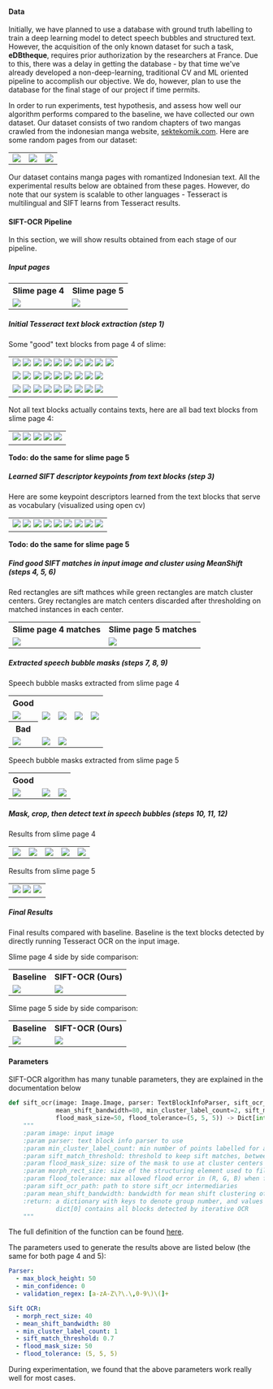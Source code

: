 #### Data

Initially, we have planned to use a database with ground truth labelling to train a deep learning model to detect speech bubbles and structured text. However, the acquisition of the only known dataset for such a task, **eDBtheque**, requires prior authorization by the researchers at France. Due to this, there was a delay in getting the database - by that time we've already developed a non-deep-learning, traditional CV and ML oriented pipeline to accomplish our objective. We do, however, plan to use the database for the final
stage of our project if time permits.

In order to run experiments, test hypothesis, and assess how well our algorithm performs compared to the baseline, we have collected our own dataset. Our dataset consists of two random chapters of two mangas crawled from the indonesian manga website, [sektekomik.com](https://sektekomik.com). Here are some random pages from our dataset:

<table>
	<tr>
		<td>
			<img src="../images/sample_pages/3.png">
		</td>
		<td>
			<img src="../images/sample_pages/11.png">
		</td>
		<td>
			<img src="../images/sample_pages/12.png">
		</td>
	</tr>
</table>
Our dataset contains manga pages with romantized Indonesian text. All the experimental results below are obtained from these pages. However, do note that our system is scalable to other languages - Tesseract is multilingual and SIFT learns from Tesseract results. 



#### SIFT-OCR Pipeline

In this section, we will show results obtained from each stage of our pipeline.

##### Input pages

<table>
	<tr>
		<th>Slime page 4</th>
		<th>Slime page 5</th>
	</tr>
	<tr>
		<td>
			<img src="../images/ocr_results/slime_page_4/input_image.png">
		</td>
		<td>
			<img src="../images/ocr_results/slime_page_5/input_image.png">
		</td>
	</tr>
</table>

##### Initial Tesseract text block extraction (step 1)

Some "good" text blocks from page 4 of slime:

<table>
  <tr>
    <td>
      <img src="../images/ocr_results/slime_page_4/sift_ocr/blocks/block_1.png">
  		<img src="../images/ocr_results/slime_page_4/sift_ocr/blocks/block_2.png">
			<img src="../images/ocr_results/slime_page_4/sift_ocr/blocks/block_5.png">
			<img src="../images/ocr_results/slime_page_4/sift_ocr/blocks/block_6.png">
			<img src="../images/ocr_results/slime_page_4/sift_ocr/blocks/block_7.png">
      <img src="../images/ocr_results/slime_page_4/sift_ocr/blocks/block_8.png">
      <img src="../images/ocr_results/slime_page_4/sift_ocr/blocks/block_9.png">
      <img src="../images/ocr_results/slime_page_4/sift_ocr/blocks/block_10.png">
      <img src="../images/ocr_results/slime_page_4/sift_ocr/blocks/block_11.png">
      <img src="../images/ocr_results/slime_page_4/sift_ocr/blocks/block_12.png">
  	</td>
  </tr>
	<tr>
    <td>
      <img src="../images/ocr_results/slime_page_4/sift_ocr/blocks/block_13.png">
			<img src="../images/ocr_results/slime_page_4/sift_ocr/blocks/block_15.png">
			<img src="../images/ocr_results/slime_page_4/sift_ocr/blocks/block_16.png">
			<img src="../images/ocr_results/slime_page_4/sift_ocr/blocks/block_17.png">
      <img src="../images/ocr_results/slime_page_4/sift_ocr/blocks/block_18.png">
      <img src="../images/ocr_results/slime_page_4/sift_ocr/blocks/block_19.png">
			<img src="../images/ocr_results/slime_page_4/sift_ocr/blocks/block_23.png">
			<img src="../images/ocr_results/slime_page_4/sift_ocr/blocks/block_24.png">
			<img src="../images/ocr_results/slime_page_4/sift_ocr/blocks/block_25.png">
  	</td>
  </tr>
	<tr>
    <td>
      <img src="../images/ocr_results/slime_page_4/sift_ocr/blocks/block_33.png">
			<img src="../images/ocr_results/slime_page_4/sift_ocr/blocks/block_35.png">
			<img src="../images/ocr_results/slime_page_4/sift_ocr/blocks/block_36.png">
			<img src="../images/ocr_results/slime_page_4/sift_ocr/blocks/block_37.png">
      <img src="../images/ocr_results/slime_page_4/sift_ocr/blocks/block_38.png">
      <img src="../images/ocr_results/slime_page_4/sift_ocr/blocks/block_39.png">
			<img src="../images/ocr_results/slime_page_4/sift_ocr/blocks/block_40.png">
			<img src="../images/ocr_results/slime_page_4/sift_ocr/blocks/block_41.png">
			<img src="../images/ocr_results/slime_page_4/sift_ocr/blocks/block_42.png">
  	</td>
  </tr>
</table>
Not all text blocks actually contains texts, here are all bad text blocks from slime page 4:

<table>
  <tr>
    <td>
      <img src="../images/ocr_results/slime_page_4/sift_ocr/blocks/block_3.png">
			<img src="../images/ocr_results/slime_page_4/sift_ocr/blocks/block_14.png">
			<img src="../images/ocr_results/slime_page_4/sift_ocr/blocks/block_20.png">
			<img src="../images/ocr_results/slime_page_4/sift_ocr/blocks/block_21.png">
			<img src="../images/ocr_results/slime_page_4/sift_ocr/blocks/block_22.png">
  	</td>
  </tr>
</table>

**Todo: do the same for slime page 5**

##### Learned SIFT descriptor keypoints from text blocks (step 3)

Here are some keypoint descriptors learned from the text blocks that serve as vocabulary (visualized using open cv)

<table>
  <tr>
    <td>
      <img src="../images/ocr_results/slime_page_4/sift_ocr/block_keypoints/1.png">
      <img src="../images/ocr_results/slime_page_4/sift_ocr/block_keypoints/2.png">
      <img src="../images/ocr_results/slime_page_4/sift_ocr/block_keypoints/5.png">
      <img src="../images/ocr_results/slime_page_4/sift_ocr/block_keypoints/6.png">
      <img src="../images/ocr_results/slime_page_4/sift_ocr/block_keypoints/7.png">
      <img src="../images/ocr_results/slime_page_4/sift_ocr/block_keypoints/8.png">
      <img src="../images/ocr_results/slime_page_4/sift_ocr/block_keypoints/10.png">
      <img src="../images/ocr_results/slime_page_4/sift_ocr/block_keypoints/11.png">
      <img src="../images/ocr_results/slime_page_4/sift_ocr/block_keypoints/12.png">
    </td>
  </tr>
</table>

**Todo: do the same for slime page 5**

##### Find good SIFT matches in input image and cluster using MeanShift (steps 4, 5, 6)

Red rectangles are sift mathces while green rectangles are match cluster centers. Grey rectangles are match centers discarded after thresholding on matched instances in each center.

<table>
	<tr>
		<th>Slime page 4 matches</th>
		<th>Slime page 5 matches</th>
	</tr>
	<tr>
		<td>
			<img src="../images/ocr_results/slime_page_4/sift_ocr/matches_from_sift.png">
		</td>
		<td>
			<img src="../images/ocr_results/slime_page_5/sift_ocr/matches_from_sift.png">
		</td>
	</tr>
</table>

##### Extracted speech bubble masks (steps 7, 8, 9)

Speech bubble masks extracted from slime page 4

<table>
    <tr>
        <th>Good</th>
    </tr>
    <tr>
        <td>
            <img src="../images/ocr_results/slime_page_4/sift_ocr/masks/2.png">
        </td>
        <td>
            <img src="../images/ocr_results/slime_page_4/sift_ocr/masks/3.png">
        </td>
        <td>
            <img src="../images/ocr_results/slime_page_4/sift_ocr/masks/5.png">
        </td>
        <td>
            <img src="../images/ocr_results/slime_page_4/sift_ocr/masks/6.png">
        </td>
        <td>
            <img src="../images/ocr_results/slime_page_4/sift_ocr/masks/7.png">
        </td>
    </tr>
    <tr>
        <th>Bad</th>
    </tr>
	<tr>
		<td>
			<img src="../images/ocr_results/slime_page_4/sift_ocr/masks/1.png">
		</td>
        <td>
			<img src="../images/ocr_results/slime_page_4/sift_ocr/masks/9.png">
		</td>
        <td>
			<img src="../images/ocr_results/slime_page_4/sift_ocr/masks/10.png">
		</td>
	</tr>
</table>

Speech bubble masks extracted from slime page 5

<table>
    <tr>
        <th>Good</th>
    </tr>
	<tr>
		<td>
			<img src="../images/ocr_results/slime_page_5/sift_ocr/masks/1.png">
		</td>
        <td>
			<img src="../images/ocr_results/slime_page_5/sift_ocr/masks/2.png">
		</td>
        <td>
			<img src="../images/ocr_results/slime_page_5/sift_ocr/masks/3.png">
		</td>
    </tr>
</table>

##### Mask, crop, then detect text in speech bubbles (steps 10, 11, 12)

Results from slime page 4

<table>
  <tr>
    <td>
      <img src="../images/ocr_results/slime_page_4/sift_ocr/masked/2.png">
    </td>
    <td>
      <img src="../images/ocr_results/slime_page_4/sift_ocr/masked/3.png">
    </td>
    <td>
      <img src="../images/ocr_results/slime_page_4/sift_ocr/masked/5.png">
    </td>
    <td>
      <img src="../images/ocr_results/slime_page_4/sift_ocr/masked/6.png">
    </td>
    <td>
      <img src="../images/ocr_results/slime_page_4/sift_ocr/masked/7.png">
    </td>
  </tr>
</table>

Results from slime page 5

<table>
  <tr>
    <td>
      <img src="../images/ocr_results/slime_page_5/sift_ocr/masked/1.png">
      <img src="../images/ocr_results/slime_page_5/sift_ocr/masked/2.png">
      <img src="../images/ocr_results/slime_page_5/sift_ocr/masked/3.png">
    </td>
  </tr>
</table>

##### Final Results 

Final results compared with baseline. Baseline is the text blocks detected by directly running Tesseract OCR on the input image.

Slime page 4 side by side comparison:

<table>
  <tr>
    <th>Baseline</th>
    <th>SIFT-OCR (Ours)</th>
  </tr>
  <tr>
    <td>
    	<img src="../images/ocr_results/slime_page_4/ocr_baseline.png">
	</td>
	<td>
    	<img src="../images/ocr_results/slime_page_4/sift_ocr/ocr_result_grouped.png">
	</td>
  </tr>
</table>

Slime page 5 side by side comparison:

<table>
  <tr>
    <th>Baseline</th>
    <th>SIFT-OCR (Ours)</th>
  </tr>
	<tr>
    <td>
    	<img src="../images/ocr_results/slime_page_5/ocr_baseline.png">
	</td>
	<td>
        <img src="../images/ocr_results/slime_page_5/sift_ocr/ocr_result_grouped.png">
	</td>
  </tr>
</table>


#### Parameters

SIFT-OCR algorithm has many tunable parameters, they are explained in the documentation below

```python
def sift_ocr(image: Image.Image, parser: TextBlockInfoParser, sift_ocr_path='../gen/sift_ocr', morph_rect_size=40,
             mean_shift_bandwidth=80, min_cluster_label_count=2, sift_match_threshold=0.7,
             flood_mask_size=50, flood_tolerance=(5, 5, 5)) -> Dict[int, List[TextBlockInfo]]:
    """
    :param image: input image
    :param parser: text block info parser to use
    :param min_cluster_label_count: min number of points labelled for a cluster to keep it
    :param sift_match_threshold: threshold to keep sift matches, between 0-1, (smaller value = stricter match)
    :param flood_mask_size: size of the mask to use at cluster centers to facilitate flooding
    :param morph_rect_size: size of the structuring element used to fill characters in text balloons
    :param flood_tolerance: max allowed flood error in (R, G, B) when flooding speech bubbles
    :param sift_ocr_path: path to store sift_ocr intermediaries
    :param mean_shift_bandwidth: bandwidth for mean shift clustering of matched keypoints from input image
    :return: a dictionary with keys to denote group number, and values are extracted text blocks in the group
             dict[0] contains all blocks detected by iterative OCR
    """
```

The full definition of the function can be found [here](https://github.com/JiachenRen/cs4476-cv-project/blob/master/src/ocr/sift_ocr.py).

The parameters used to generate the results above are listed below (the same for both page 4 and 5):

```yaml
Parser:
  - max_block_height: 50
  - min_confidence: 0
  - validation_regex: [a-zA-Z\?\.\,0-9\)\(]+

Sift OCR:
  - morph_rect_size: 40
  - mean_shift_bandwidth: 80
  - min_cluster_label_count: 1
  - sift_match_threshold: 0.7
  - flood_mask_size: 50
  - flood_tolerance: (5, 5, 5)
```

During experimentation, we found that the above parameters work really well for most cases.